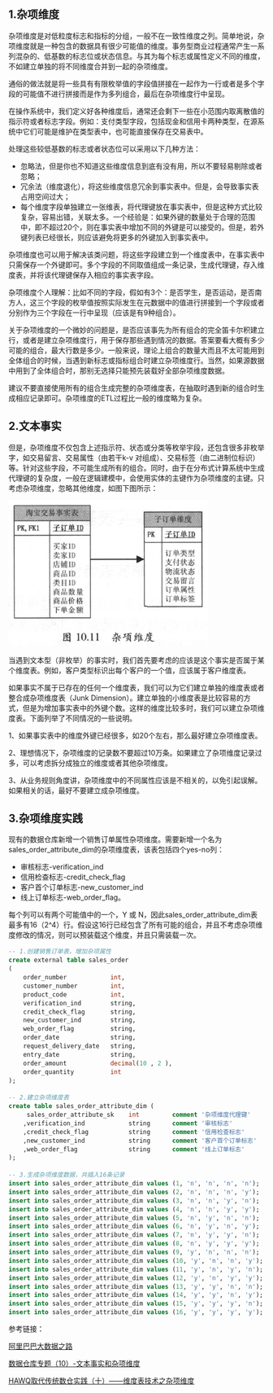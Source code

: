 ## 1.杂项维度

杂项维度是对低粒度标志和指标的分组，一般不在一致性维度之列。简单地说，杂项维度就是一种包含的数据具有很少可能值的维度。事务型商业过程通常产生一系列混杂的、低基数的标志位或状态信息。与其为每个标志或属性定义不同的维度，不如建立单独的将不同维度合并到一起的杂项维度。

通俗的做法就是将一些具有有限枚举值的字段值拼接在一起作为一行或者是多个字段的可能值不进行拼接而是作为多列组合，最后在杂项维度行中呈现。

在操作系统中，我们定义好各种维度后，通常还会剩下一些在小范围内取离散值的指示符或者标志字段。例如：支付类型字段，包括现金和信用卡两种类型，在源系统中它们可能是维护在类型表中，也可能直接保存在交易表中。

处理这些较低基数的标志或者状态位可以采用以下几种方法：

* 忽略法，但是你也不知道这些维度信息到底有没有用，所以不要轻易剔除或者忽略；
* 冗余法（维度退化），将这些维度信息冗余到事实表中。但是，会导致事实表占用空间过大；
* 每个维度字段单独建立一张维表，将代理键放在事实表中，但是这种方式比较复杂，容易出错，关联太多。一个经验是：如果外键的数量处于合理的范围中，即不超过20个，则在事实表中增加不同的外键是可以接受的。但是，若外键列表已经很长，则应该避免将更多的外键加入到事实表中。

杂项维度也可以用于解决该类问题，将这些字段建立到一个维度表中，在事实表中只需保存一个外键即可。多个字段的不同取值组成一条记录，生成代理键，存入维度表，并将该代理键保存入相应的事实表字段。

杂项维度个人理解：比如不同的字段，假如有3个：是否学生，是否运动，是否南方人，这三个字段的枚举值按照实际发生在元数据中的值进行拼接到一个字段或者分别作为三个字段在一行中呈现（应该是有9种组合）。

关于杂项维度的一个微妙的问题是，是否应该事先为所有组合的完全笛卡尔积建立行，或者是建立杂项维度行，用于保存那些遇到情况的数据。答案要看大概有多少可能的组合，最大行数是多少。一般来说，理论上组合的数量大而且不太可能用到全体组合的时候，当遇到新标志或指标组合时建立杂项维度行。当然，如果源数据中用到了全体组合时，那别无选择只能预先装载好全部杂项维度数据。

建议不要直接使用所有的组合生成完整的杂项维度表，在抽取时遇到新的组合时生成相应记录即可。杂项维度的ETL过程比一般的维度略为复杂。

## 2.文本事实

但是，杂项维度不仅包含上述指示符、状态或分类等枚举宇段，还包含很多非枚举字，如交易留言、交易属性（由若干k-v 对组成）、交易标签（由二进制位标识）等。针对这些字段，不可能生成所有的组合。同时，由于在分布式计算系统中生成代理键的复杂度，一般在逻辑建模中，会使用实体的主键作为杂项维度的主键。只考虑杂项维度，忽略其他维度，如图下图所示：

![image-20210628234131721](assets/image-20210628234131721.png)

当遇到文本型（非枚举）的事实时，我们首先要考虑的应该是这个事实是否属于某个维度表。例如，客户类型标识出每个客户的一个值，应该属于客户维度表。

如果事实不属于已存在的任何一个维度表，我们可以为它们建立单独的维度表或者整合成杂项维度表（Junk Dimension）。建立单独的小维度表是比较容易的方式，但是为增加事实表中的外键个数。这样的维度比较多时，我们可以建立杂项维度表。下面列举了不同情况的一些说明。

1、如果事实表中的维度外键已经很多，如20个左右，那么最好建立杂项维度表。

2、理想情况下，杂项维度的记录数不要超过10万条。如果建立了杂项维度记录过多，可以考虑拆分成独立的维度或者其他杂项维度。

3、从业务规则角度讲，杂项维度中的不同属性应该是不相关的，以免引起误解。如果相关的话，最好不要建立成杂项维度。

## 3.杂项维度实践

现有的数据仓库新增一个销售订单属性杂项维度。需要新增一个名为sales_order_attribute_dim的杂项维度表，该表包括四个yes-no列：

* 审核标志-verification_ind
* 信用检查标志-credit_check_flag
* 客户首个订单标志-new_customer_ind
* 线上订单标志-web_order_flag。

每个列可以有两个可能值中的一个，Y 或 N，因此sales_order_attribute_dim表最多有16（2^4）行。假设这16行已经包含了所有可能的组合，并且不考虑杂项维度修改的情况，则可以预装载这个维度，并且只需装载一次。

```sql
-- 1.创建销售订单表，增加杂项属性
create external table sales_order    
(     
    order_number            int,        
    customer_number         int,        
    product_code            int,   
    verification_ind        string,
    credit_check_flag       string,
    new_customer_ind        string,
    web_order_flag          string, 
    order_date              string,  
    request_delivery_date   string,  
    entry_date              string,        
    order_amount            decimal(10 , 2 ),    
    order_quantity          int   
);

-- 2.建立杂项维度表    
create table sales_order_attribute_dim (    
     sales_order_attribute_sk    int         comment '杂项维度代理键'    
    ,verification_ind            string      comment '审核标志'        
    ,credit_check_flag           string      comment '信用检查标志'       
    ,new_customer_ind            string      comment '客户首个订单标志'        
    ,web_order_flag              string      comment '线上订单标志'
);    

-- 3.生成杂项维度数据，共插入16条记录    
insert into sales_order_attribute_dim values (1, 'n', 'n', 'n', 'n');  
insert into sales_order_attribute_dim values (2, 'n', 'n', 'n', 'y');  
insert into sales_order_attribute_dim values (3, 'n', 'n', 'y', 'n');  
insert into sales_order_attribute_dim values (4, 'n', 'n', 'y', 'y');  
insert into sales_order_attribute_dim values (5, 'n', 'y', 'n', 'n');  
insert into sales_order_attribute_dim values (6, 'n', 'y', 'n', 'y');  
insert into sales_order_attribute_dim values (7, 'n', 'y', 'y', 'n');  
insert into sales_order_attribute_dim values (8, 'n', 'y', 'y', 'y');  
insert into sales_order_attribute_dim values (9, 'y', 'n', 'n', 'n');  
insert into sales_order_attribute_dim values (10, 'y', 'n', 'n', 'y');  
insert into sales_order_attribute_dim values (11, 'y', 'n', 'y', 'n');  
insert into sales_order_attribute_dim values (12, 'y', 'n', 'y', 'y');  
insert into sales_order_attribute_dim values (13, 'y', 'y', 'n', 'n');  
insert into sales_order_attribute_dim values (14, 'y', 'y', 'n', 'y');  
insert into sales_order_attribute_dim values (15, 'y', 'y', 'y', 'n');  
insert into sales_order_attribute_dim values (16, 'y', 'y', 'y', 'y');
```



参考链接：

[阿里巴巴大数据之路]()

[数据仓库专题（10）-文本事实和杂项维度](https://cloud.tencent.com/developer/article/1383074)

[HAWQ取代传统数仓实践（十）——维度表技术之杂项维度](https://cloud.tencent.com/developer/article/1012227)



